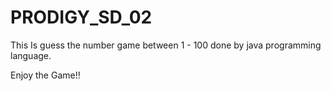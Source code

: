 # PRODIGY_SD_02
This Is guess the number game between 1 - 100 done by java programming language.

Enjoy the Game!!